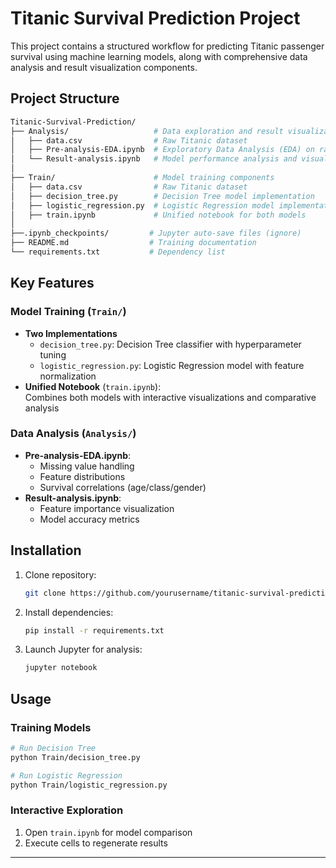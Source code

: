 
# Titanic Survival Prediction Project

This project contains a structured workflow for predicting Titanic passenger survival using machine learning models, along with comprehensive data analysis and result visualization components.

## Project Structure

```bash
Titanic-Survival-Prediction/
├── Analysis/                   # Data exploration and result visualization
│   ├── data.csv                # Raw Titanic dataset
│   ├── Pre-analysis-EDA.ipynb  # Exploratory Data Analysis (EDA) on raw data
│   └── Result-analysis.ipynb   # Model performance analysis and visualization
│
├── Train/                      # Model training components
│   ├── data.csv                # Raw Titanic dataset
│   ├── decision_tree.py        # Decision Tree model implementation
│   ├── logistic_regression.py  # Logistic Regression model implementation
│   ├── train.ipynb             # Unified notebook for both models
│
├──.ipynb_checkpoints/         # Jupyter auto-save files (ignore)
├── README.md                  # Training documentation
└── requirements.txt           # Dependency list

```

## Key Features

### Model Training (`Train/`)
- **Two Implementations**  
  - `decision_tree.py`: Decision Tree classifier with hyperparameter tuning
  - `logistic_regression.py`: Logistic Regression model with feature normalization
- **Unified Notebook** (`train.ipynb`):  
  Combines both models with interactive visualizations and comparative analysis

### Data Analysis (`Analysis/`)
- **Pre-analysis-EDA.ipynb**:  
  - Missing value handling
  - Feature distributions
  - Survival correlations (age/class/gender)
- **Result-analysis.ipynb**:  
  - Feature importance visualization
  - Model accuracy metrics

## Installation

1. Clone repository:
   ```bash
   git clone https://github.com/yourusername/titanic-survival-prediction.git
   ```
2. Install dependencies:
   ```bash
   pip install -r requirements.txt
   ```
3. Launch Jupyter for analysis:
   ```bash
   jupyter notebook
   ```

## Usage

### Training Models
```bash
# Run Decision Tree
python Train/decision_tree.py

# Run Logistic Regression
python Train/logistic_regression.py
```

### Interactive Exploration
1. Open `train.ipynb` for model comparison
2. Execute cells to regenerate results

---



